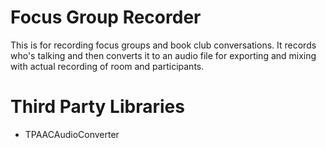 Focus Group Recorder
====================
This is for recording focus groups and book club conversations. It records who's talking and then converts it to an audio file for exporting and mixing with actual recording of room and participants.

Third Party Libraries
==============

* TPAACAudioConverter